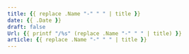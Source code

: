 ```yaml
---
title: {{ replace .Name "-" " " | title }}
date: {{ .Date }}
draft: false
Url: {{ printf "/%s" (replace .Name "-" " " | title) }}
article: {{ replace .Name "-" " " | title }}
---
```


